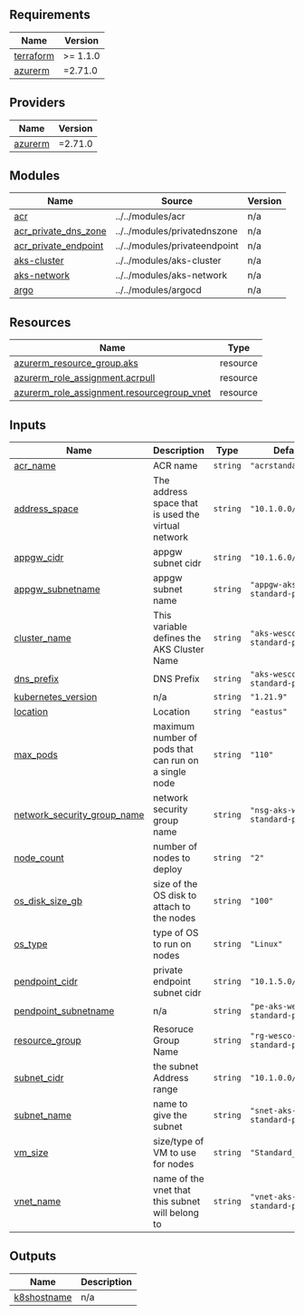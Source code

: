 ## Requirements

| Name | Version |
|------|---------|
| <a name="requirement_terraform"></a> [terraform](#requirement\_terraform) | >= 1.1.0 |
| <a name="requirement_azurerm"></a> [azurerm](#requirement\_azurerm) | =2.71.0 |

## Providers

| Name | Version |
|------|---------|
| <a name="provider_azurerm"></a> [azurerm](#provider\_azurerm) | =2.71.0 |

## Modules

| Name | Source | Version |
|------|--------|---------|
| <a name="module_acr"></a> [acr](#module\_acr) | ../../modules/acr | n/a |
| <a name="module_acr_private_dns_zone"></a> [acr\_private\_dns\_zone](#module\_acr\_private\_dns\_zone) | ../../modules/privatednszone | n/a |
| <a name="module_acr_private_endpoint"></a> [acr\_private\_endpoint](#module\_acr\_private\_endpoint) | ../../modules/privateendpoint | n/a |
| <a name="module_aks-cluster"></a> [aks-cluster](#module\_aks-cluster) | ../../modules/aks-cluster | n/a |
| <a name="module_aks-network"></a> [aks-network](#module\_aks-network) | ../../modules/aks-network | n/a |
| <a name="module_argo"></a> [argo](#module\_argo) | ../../modules/argocd | n/a |

## Resources

| Name | Type |
|------|------|
| [azurerm_resource_group.aks](https://registry.terraform.io/providers/hashicorp/azurerm/2.71.0/docs/resources/resource_group) | resource |
| [azurerm_role_assignment.acrpull](https://registry.terraform.io/providers/hashicorp/azurerm/2.71.0/docs/resources/role_assignment) | resource |
| [azurerm_role_assignment.resourcegroup_vnet](https://registry.terraform.io/providers/hashicorp/azurerm/2.71.0/docs/resources/role_assignment) | resource |

## Inputs

| Name | Description | Type | Default | Required |
|------|-------------|------|---------|:--------:|
| <a name="input_acr_name"></a> [acr\_name](#input\_acr\_name) | ACR name | `string` | `"acrstandardprod"` | no |
| <a name="input_address_space"></a> [address\_space](#input\_address\_space) | The address space that is used the virtual network | `string` | `"10.1.0.0/16"` | no |
| <a name="input_appgw_cidr"></a> [appgw\_cidr](#input\_appgw\_cidr) | appgw subnet cidr | `string` | `"10.1.6.0/24"` | no |
| <a name="input_appgw_subnetname"></a> [appgw\_subnetname](#input\_appgw\_subnetname) | appgw subnet name | `string` | `"appgw-aks-wesco-standard-prod"` | no |
| <a name="input_cluster_name"></a> [cluster\_name](#input\_cluster\_name) | This variable defines the AKS Cluster Name | `string` | `"aks-wesco-standard-prod"` | no |
| <a name="input_dns_prefix"></a> [dns\_prefix](#input\_dns\_prefix) | DNS Prefix | `string` | `"aks-wesco-standard-prod"` | no |
| <a name="input_kubernetes_version"></a> [kubernetes\_version](#input\_kubernetes\_version) | n/a | `string` | `"1.21.9"` | no |
| <a name="input_location"></a> [location](#input\_location) | Location | `string` | `"eastus"` | no |
| <a name="input_max_pods"></a> [max\_pods](#input\_max\_pods) | maximum number of pods that can run on a single node | `string` | `"110"` | no |
| <a name="input_network_security_group_name"></a> [network\_security\_group\_name](#input\_network\_security\_group\_name) | network security group name | `string` | `"nsg-aks-wesco-standard-prod"` | no |
| <a name="input_node_count"></a> [node\_count](#input\_node\_count) | number of nodes to deploy | `string` | `"2"` | no |
| <a name="input_os_disk_size_gb"></a> [os\_disk\_size\_gb](#input\_os\_disk\_size\_gb) | size of the OS disk to attach to the nodes | `string` | `"100"` | no |
| <a name="input_os_type"></a> [os\_type](#input\_os\_type) | type of OS to run on nodes | `string` | `"Linux"` | no |
| <a name="input_pendpoint_cidr"></a> [pendpoint\_cidr](#input\_pendpoint\_cidr) | private endpoint subnet cidr | `string` | `"10.1.5.0/24"` | no |
| <a name="input_pendpoint_subnetname"></a> [pendpoint\_subnetname](#input\_pendpoint\_subnetname) | n/a | `string` | `"pe-aks-wesco-standard-prod"` | no |
| <a name="input_resource_group"></a> [resource\_group](#input\_resource\_group) | Resoruce Group Name | `string` | `"rg-wesco-standard-prod"` | no |
| <a name="input_subnet_cidr"></a> [subnet\_cidr](#input\_subnet\_cidr) | the subnet Address range | `string` | `"10.1.0.0/22"` | no |
| <a name="input_subnet_name"></a> [subnet\_name](#input\_subnet\_name) | name to give the subnet | `string` | `"snet-aks-wesco-standard-prod"` | no |
| <a name="input_vm_size"></a> [vm\_size](#input\_vm\_size) | size/type of VM to use for nodes | `string` | `"Standard_DS2_v2"` | no |
| <a name="input_vnet_name"></a> [vnet\_name](#input\_vnet\_name) | name of the vnet that this subnet will belong to | `string` | `"vnet-aks-wesco-standard-prod"` | no |

## Outputs

| Name | Description |
|------|-------------|
| <a name="output_k8shostname"></a> [k8shostname](#output\_k8shostname) | n/a |
